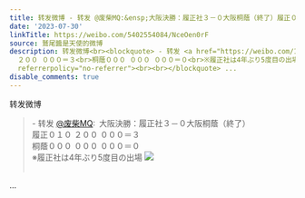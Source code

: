```yaml
---
title: 转发微博 - 转发 @废柴MQ:&ensp;大阪決勝：履正社３－０大阪桐蔭（終了）履正０１０ ２００ ０００＝３桐蔭０００ ０００ ０００＝０※履正社は4年ぶり5度目の出...
date: '2023-07-30'
linkTitle: https://weibo.com/5402554084/NceOen0rF
source: 鷲尾醬是天使的微博
description: 转发微博<br><blockquote> - 转发 <a href="https://weibo.com/1775017587" target="_blank">@废柴MQ</a>: 大阪決勝：履正社３－０大阪桐蔭（終了）<br>履正０１０
  ２００ ０００＝３<br>桐蔭０００ ０００ ０００＝０<br>※履正社は4年ぶり5度目の出場 <img style="" src="https://tvax2.sinaimg.cn/large/69cc9e73gy1hgerb90th9j20oh0duahy.jpg"
  referrerpolicy="no-referrer"><br><br></blockquote> ...
disable_comments: true
---
```

转发微博<br><blockquote> - 转发 <a href="https://weibo.com/1775017587" target="_blank">@废柴MQ</a>: 大阪決勝：履正社３－０大阪桐蔭（終了）<br>履正０１０ ２００ ０００＝３<br>桐蔭０００ ０００ ０００＝０<br>※履正社は4年ぶり5度目の出場 <img style="" src="https://tvax2.sinaimg.cn/large/69cc9e73gy1hgerb90th9j20oh0duahy.jpg" referrerpolicy="no-referrer"><br><br></blockquote> ...